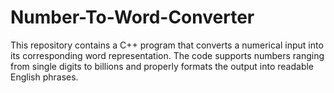 # Number-To-Word-Converter
This repository contains a C++ program that converts a numerical input into its corresponding word representation. The code supports numbers ranging from single digits to billions and properly formats the output into readable English phrases.
